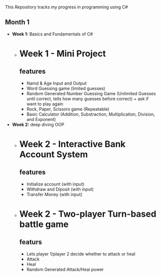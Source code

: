 This Repository tracks my progress in programming using C#

## Month 1
  - **Week 1:** Basics and Fundamentals of C#
      - # Week 1 - Mini Project
        ## features
        - Namd & Age Input and Output
        - Word Guessing game (limited guesses)
        - Random Generated Number Guessing Game (Unlimited Guesses until correct, tells how many guesses before correct) + ask if want to play again
        - Rock, Paper, Scissors game (Repeatable)
        - Basic Calculator (Addition, Substraction, Multiplication, Division, and Exponent)
  - **Week 2:** deep diving OOP
      - # Week 2 - Interactive Bank Account System
        ## features
        - Initialize account (with input)
        - Withdraw and Diposit (with input)
        - Transfer Money (with input)
      - # Week 2 - Two-player Turn-based battle game
        ## featurs
        - Lets player 1/player 2 decide whether to attack or heal
        - Attack
        - Heal
        - Random Generated Attack/Heal power
       
